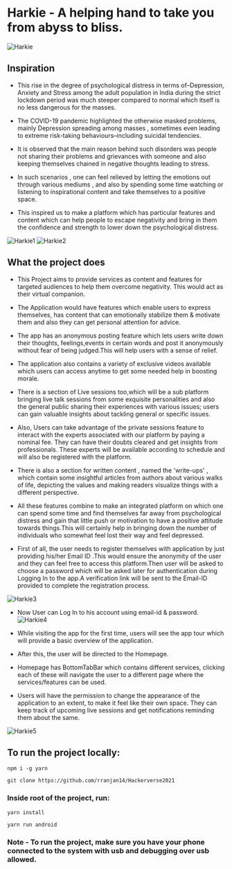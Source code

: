 # Harkie - A helping hand to take you from abyss to bliss.

![Harkie](https://github.com/rranjan14/Hackerverse2021/blob/main/github-images/harkie.png)


## Inspiration
 - This rise in the degree of psychological distress in terms of–Depression, Anxiety and Stress among the adult population in India during the strict lockdown period was much steeper compared to normal which itself is no less dangerous for the masses.

- The COVID-19 pandemic highlighted the otherwise masked problems, mainly Depression spreading among masses , sometimes even leading to extreme risk-taking behaviours–including suicidal tendencies.

- It is observed that the main reason behind such disorders was people not sharing their problems and grievances with someone and also keeping themselves chained in negative thoughts leading to stress.

- In such scenarios , one can feel relieved by letting the emotions out through various mediums , and also by spending some time watching or listening to inspirational content and take themselves to a positive space.

- This inspired us to make a platform which has particular features and content which can help people to escape negativity and bring in them the confidence and strength to lower down the psychological distress.


![Harkie1](https://github.com/rranjan14/Hackerverse2021/blob/main/github-images/image1.jpeg)
![Harkie2](https://github.com/rranjan14/Hackerverse2021/blob/main/github-images/image2.jpeg)



## What the project does

- This Project aims to provide services as content and features for targeted audiences to help them overcome negativity. This would act as their virtual companion.

- The Application would have features which enable users to express themselves, has content that can emotionally stabilize them & motivate them and also they can get personal attention for advice.

- The app has an anonymous posting feature which lets users write down their thoughts, feelings,events in certain words and post it anonymously without fear of being judged.This will help users with a sense of relief.

- The application also contains a variety of exclusive videos available which users can access anytime to get some needed help in boosting morale.

- There is a section of Live sessions too,which will be a sub platform bringing live talk sessions from some exquisite personalities and also the general public sharing their experiences with various issues; users can gain valuable insights about tackling general or specific issues.

- Also, Users can take advantage of the private sessions feature to interact with the experts associated with our platform by paying a nominal fee. They can have their doubts cleared and get insights from professionals. These experts will be available according to schedule and will also be registered with the platform.

- There is also a section for written content , named the 'write-ups' , which contain some insightful articles from authors about various walks of life, depicting the values and making readers visualize things with a different perspective.

- All these features combine to make an integrated platform on which one can spend some time and find themselves far away from psychological distress and gain that little push or motivation to have a positive attitude towards things.This will certainly help in bringing down the number of individuals who somewhat feel lost their way and feel depressed.


- First of all, the user needs to register themselves with application by just providing his/her Email ID .This would ensure the anonymity of the user and they can feel free to access this platform.Then user will be asked to choose a password which will be asked later for authentication during Logging In to the app.A verification link will be sent to the Email-ID provided to complete the registration process.

![Harkie3](https://github.com/rranjan14/Hackerverse2021/blob/main/github-images/image4.jpeg)

- Now User can Log In to his account using email-id & password.
![Harkie4](https://github.com/rranjan14/Hackerverse2021/blob/main/github-images/image3.jpeg)

- While visiting the app for the first time, users will see the app tour which will provide a basic overview of the application.



- After this, the user will be directed to the Homepage.

- Homepage has BottomTabBar which contains different services, clicking each of these will navigate the user to a different page where the services/features can be used.



- Users will have the permission to change the appearance of the application to an extent, to make it feel like their own space. They can keep track of upcoming live sessions and get notifications reminding them about the same.

![Harkie5](https://github.com/rranjan14/Hackerverse2021/blob/main/github-images/image5.jpeg)

## To run the project locally:
```
npm i -g yarn
```
```
git clone https://github.com/rranjan14/Hackerverse2021
```
### Inside root of the project, run:
```
yarn install
```
```
yarn run android
```
### Note - To run the project, make sure you have your phone connected to the system with usb and debugging over usb allowed.
